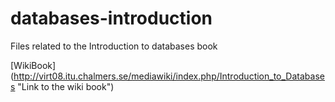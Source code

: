 # databases-introduction
Files related to the Introduction to databases book

[WikiBook] (http://virt08.itu.chalmers.se/mediawiki/index.php/Introduction_to_Databases "Link to the wiki book")
